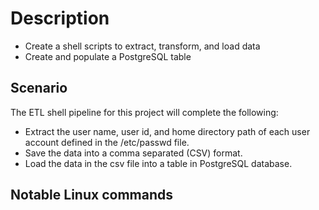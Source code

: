 # Description 
* Create a shell scripts to extract, transform, and load data
* Create and populate a PostgreSQL table

## Scenario 
The ETL shell pipeline for this project will complete the following:  
* Extract the user name, user id, and home directory path of each user account defined in the /etc/passwd file.
* Save the data into a comma separated (CSV) format.
* Load the data in the csv file into a table in PostgreSQL database.

## Notable Linux commands
